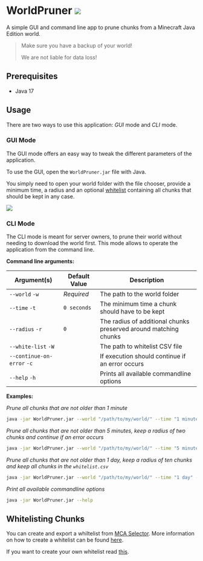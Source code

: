 # WorldPruner ![](https://user-images.githubusercontent.com/13237524/168894674-c2b8c07e-a4d6-4eb9-ab9d-b906b78dcb70.png)

A simple GUI and command line app to prune chunks from a Minecraft Java Edition world.

> Make sure you have a backup of your world!
>
> We are not liable for data loss!

## Prerequisites

- Java 17

## Usage

There are two ways to use this application: *GUI* mode and *CLI* mode.

### GUI Mode

The GUI mode offers an easy way to tweak the different parameters of the application.

To use the GUI, open the `WorldPruner.jar` file with Java.

You simply need to open your world folder with the file chooser, provide a minimum time, a radius and an
optional [whitelist](#whitelisting-chunks) containing all chunks that should be kept in any case.

![](https://user-images.githubusercontent.com/13237524/168843781-56dcff9b-a29f-4ec6-a191-ea006053f493.png)

### CLI Mode

The CLI mode is meant for server owners, to prune their world without needing to download the world first. This mode
allows to operate the application from the command line.

**Command line arguments:**

| Argument(s)                | Default Value |Description|
|----------------------------|---------------|------------|
| `--world` `-w`             | *Required*    | The path to the world folder |
| `--time` `-t`              | `0 seconds`   | The minimum time a chunk should have to be kept |
| `--radius` `-r`            | `0`           | The radius of additional chunks preserved around matching chunks |
| `--white-list` `-W`        |               | The path to whitelist CSV file |
| `--continue-on-error` `-c` |               | If execution should continue if an error occurs |
| `--help` `-h`              |               | Prints all available commandline options |

**Examples:**

*Prune all chunks that are not older than 1 minute*
```sh
java -jar WorldPruner.jar --world "/path/to/my/world/" --time "1 minute"
```

*Prune all chunks that are not older than 5 minutes, keep a radius of two chunks and continue if an error occurs*
```sh
java -jar WorldPruner.jar --world "/path/to/my/world/" --time "5 minutes" --radius 2 --continue-on-error
```

*Prune all chunks that are not older than 1 day, keep a radius of ten chunks and keep all chunks in the `whitelist.csv`*
```sh
java -jar WorldPruner.jar --world "/path/to/my/world/" --time "1 day" --radius 10 --white-list "/path/to/whitelist.csv"
```

*Print all available commandline options*
```sh
java -jar WorldPruner.jar --help
```

## Whitelisting Chunks

You can create and export a whiltelist from [MCA Selector](https://github.com/Querz/mcaselector).
More information on how to create a whitelist can be found [here](https://github.com/Querz/mcaselector/wiki/Selections#save-and-load-selections).

If you want to create your own whitelist read [this](https://github.com/Querz/mcaselector/wiki/Selections#selection-file-format).
